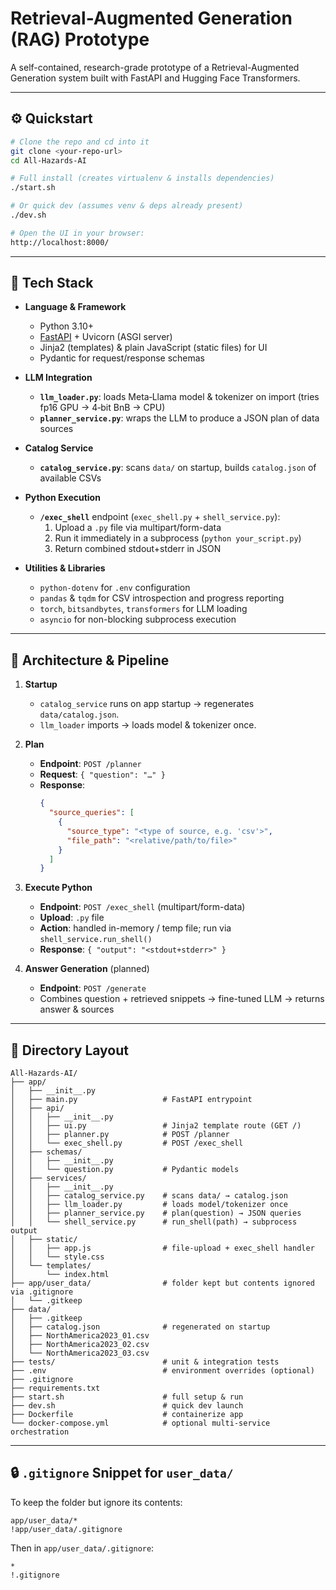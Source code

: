 # Retrieval-Augmented Generation (RAG) Prototype

A self-contained, research-grade prototype of a Retrieval-Augmented Generation system built with FastAPI and Hugging Face Transformers.

---

## ⚙️ Quickstart

```bash
# Clone the repo and cd into it
git clone <your-repo-url>
cd All-Hazards-AI

# Full install (creates virtualenv & installs dependencies)
./start.sh

# Or quick dev (assumes venv & deps already present)
./dev.sh

# Open the UI in your browser:
http://localhost:8000/
```

---

## 🚀 Tech Stack

- **Language & Framework**  
  - Python 3.10+  
  - [FastAPI](https://fastapi.tiangolo.com/) + Uvicorn (ASGI server)  
  - Jinja2 (templates) & plain JavaScript (static files) for UI  
  - Pydantic for request/response schemas  

- **LLM Integration**  
  - **`llm_loader.py`**: loads Meta‑Llama model & tokenizer on import (tries fp16 GPU → 4‑bit BnB → CPU)  
  - **`planner_service.py`**: wraps the LLM to produce a JSON plan of data sources  

- **Catalog Service**  
  - **`catalog_service.py`**: scans `data/` on startup, builds `catalog.json` of available CSVs  

- **Python Execution**  
  - **`/exec_shell`** endpoint (`exec_shell.py` + `shell_service.py`):  
    1. Upload a `.py` file via multipart/form-data  
    2. Run it immediately in a subprocess (`python your_script.py`)  
    3. Return combined stdout+stderr in JSON  

- **Utilities & Libraries**  
  - `python-dotenv` for `.env` configuration  
  - `pandas` & `tqdm` for CSV introspection and progress reporting  
  - `torch`, `bitsandbytes`, `transformers` for LLM loading  
  - `asyncio` for non-blocking subprocess execution  

---

## 📐 Architecture & Pipeline

1. **Startup**  
   - `catalog_service` runs on app startup → regenerates `data/catalog.json`.  
   - `llm_loader` imports → loads model & tokenizer once.  

2. **Plan**  
   - **Endpoint**: `POST /planner`  
   - **Request**: `{ "question": "…" }`  
   - **Response**:  
     ```json
     {
       "source_queries": [
         { 
           "source_type": "<type of source, e.g. 'csv'>",
           "file_path": "<relative/path/to/file>"
         }
       ]
     }
     ```

3. **Execute Python**  
   - **Endpoint**: `POST /exec_shell` (multipart/form-data)  
   - **Upload**: `.py` file  
   - **Action**: handled in-memory / temp file; run via `shell_service.run_shell()`  
   - **Response**: `{ "output": "<stdout+stderr>" }`

4. **Answer Generation** (planned)  
   - **Endpoint**: `POST /generate`  
   - Combines question + retrieved snippets → fine-tuned LLM → returns answer & sources  

---

## 📁 Directory Layout

```text
All-Hazards-AI/
├── app/
│   ├── __init__.py
│   ├── main.py                   # FastAPI entrypoint
│   ├── api/
│   │   ├── __init__.py
│   │   ├── ui.py                 # Jinja2 template route (GET /)
│   │   ├── planner.py            # POST /planner
│   │   └── exec_shell.py         # POST /exec_shell
│   ├── schemas/
│   │   ├── __init__.py
│   │   └── question.py           # Pydantic models
│   ├── services/
│   │   ├── __init__.py
│   │   ├── catalog_service.py    # scans data/ → catalog.json
│   │   ├── llm_loader.py         # loads model/tokenizer once
│   │   ├── planner_service.py    # plan(question) → JSON queries
│   │   └── shell_service.py      # run_shell(path) → subprocess output
│   ├── static/
│   │   ├── app.js                # file‑upload + exec_shell handler
│   │   └── style.css
│   └── templates/
│       └── index.html
├── app/user_data/                # folder kept but contents ignored via .gitignore
│   └── .gitkeep
├── data/
│   ├── .gitkeep
│   ├── catalog.json              # regenerated on startup
│   ├── NorthAmerica2023_01.csv
│   ├── NorthAmerica2023_02.csv
│   └── NorthAmerica2023_03.csv
├── tests/                        # unit & integration tests
├── .env                          # environment overrides (optional)
├── .gitignore
├── requirements.txt
├── start.sh                      # full setup & run
├── dev.sh                        # quick dev launch
├── Dockerfile                    # containerize app
└── docker-compose.yml            # optional multi-service orchestration
```

---

## 🔒 `.gitignore` Snippet for `user_data/`

To keep the folder but ignore its contents:

```gitignore
app/user_data/*
!app/user_data/.gitignore
```

Then in `app/user_data/.gitignore`:

```gitignore
*
!.gitignore
```
